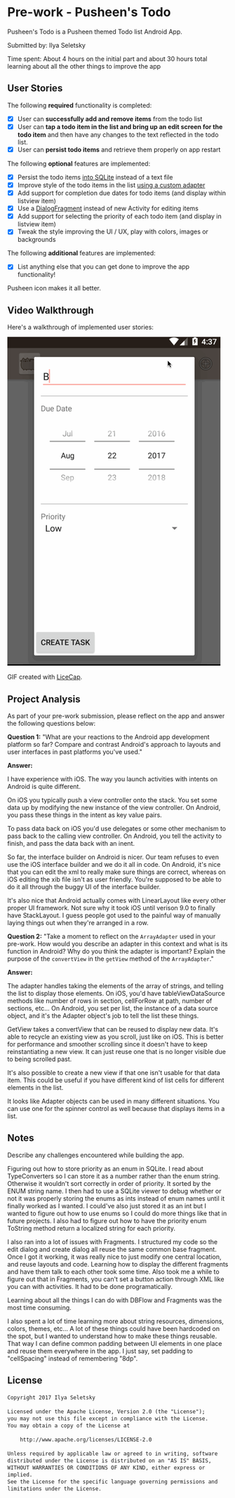 # Pre-work - Pusheen's Todo

Pusheen's Todo is a Pusheen themed Todo list Android App.

Submitted by: Ilya Seletsky

Time spent: About 4 hours on the initial part and about 30 hours total learning about all the other things to improve the app

## User Stories

The following **required** functionality is completed:

* [X] User can **successfully add and remove items** from the todo list
* [X] User can **tap a todo item in the list and bring up an edit screen for the todo item** and then have any changes to the text reflected in the todo list.
* [X] User can **persist todo items** and retrieve them properly on app restart

The following **optional** features are implemented:

* [X] Persist the todo items [into SQLite](http://guides.codepath.com/android/Persisting-Data-to-the-Device#sqlite) instead of a text file
* [X] Improve style of the todo items in the list [using a custom adapter](http://guides.codepath.com/android/Using-an-ArrayAdapter-with-ListView)
* [X] Add support for completion due dates for todo items (and display within listview item)
* [X] Use a [DialogFragment](http://guides.codepath.com/android/Using-DialogFragment) instead of new Activity for editing items
* [X] Add support for selecting the priority of each todo item (and display in listview item)
* [X] Tweak the style improving the UI / UX, play with colors, images or backgrounds

The following **additional** features are implemented:

* [X] List anything else that you can get done to improve the app functionality!

Pusheen icon makes it all better.

## Video Walkthrough

Here's a walkthrough of implemented user stories:

<img src='https://github.com/ill/CodePath_Android_SimpleTODO/blob/master/Recording.gif' title='Video Walkthrough' width='' alt='Video Walkthrough' />

GIF created with [LiceCap](http://www.cockos.com/licecap/).

## Project Analysis

As part of your pre-work submission, please reflect on the app and answer the following questions below:

**Question 1:** "What are your reactions to the Android app development platform so far? Compare and contrast Android's approach to layouts and user interfaces in past platforms you've used."

**Answer:**

I have experience with iOS.  The way you launch activities with intents on Android is quite different.

On iOS you typically push a view controller onto the stack.  You set some data up by modifying the new instance of the view controller.  On Android, you pass these things in the intent as key value pairs.

To pass data back on iOS you'd use delegates or some other mechanism to pass back to the calling view controller.  On Android, you tell the activity to finish, and pass the data back with an inent.

So far, the interface builder on Android is nicer.  Our team refuses to even use the iOS interface builder and we do it all in code.  On Android, it's nice that you can edit the xml to really make sure things are correct, whereas on iOS editing the xib file isn't as user friendly.  You're supposed to be able to do it all through the buggy UI of the interface builder.

It's also nice that Android actually comes with LinearLayout like every other proper UI framework.  Not sure why it took iOS until verison 9.0 to finally have StackLayout.  I guess people got used to the painful way of manually laying things out when they're arranged in a row.

**Question 2:** "Take a moment to reflect on the `ArrayAdapter` used in your pre-work. How would you describe an adapter in this context and what is its function in Android? Why do you think the adapter is important? Explain the purpose of the `convertView` in the `getView` method of the `ArrayAdapter`."

**Answer:**

The adapter handles taking the elements of the array of strings, and telling the list to display those elements.  On iOS, you'd have tableViewDataSource methods like number of rows in section, cellForRow at path, number of sections, etc...  On Android, you set per list, the instance of a data source object, and it's the Adapter object's job to tell the list these things.

GetView takes a convertView that can be reused to display new data.  It's able to recycle an existing view as you scroll, just like on iOS.  This is better for performance and smoother scrolling since it doesn't have to keep reinstantiating a new view.  It can just reuse one that is no longer visible due to being scrolled past.

It's also possible to create a new view if that one isn't usable for that data item.  This could be useful if you have different kind of list cells for different elements in the list.

It looks like Adapter objects can be used in many different situations.  You can use one for the spinner control as well because that displays items in a list.


## Notes

Describe any challenges encountered while building the app.

Figuring out how to store priority as an enum in SQLite.  I read about TypeConverters so I can store it as a number rather than the enum string.  Otherwise it wouldn't sort correctly in order of priority.  It sorted by the ENUM string name.  I then had to use a SQLite viewer to debug whether or not it was properly storing the enums as ints instead of enum names until it finally worked as I wanted.  I could've also just stored it as an int but I wanted to figure out how to use enums so I could do more things like that in future projects.  I also had to figure out how to have the priority enum ToString method return a localized string for each priority.

I also ran into a lot of issues with Fragments.  I structured my code so the edit dialog and create dialog all reuse the same common base fragment.  Once I got it working, it was really nice to just modify one central location, and reuse layouts and code.  Learning how to display the different fragments and have them talk to each other took some time.  Also took me a while to figure out that in Fragments, you can't set a button action through XML like you can with activities.  It had to be done programatically.

Learning about all the things I can do with DBFlow and Fragments was the most time consuming.

I also spent a lot of time learning more about string resources, dimensions, colors, themes, etc...  A lot of these things could have been hardcoded on the spot, but I wanted to understand how to make these things reusable.  That way I can define common padding between UI elements in one place and reuse them everywhere in the app.  I just say, set padding to "cellSpacing" instead of remembering "8dp".

## License

    Copyright 2017 Ilya Seletsky

    Licensed under the Apache License, Version 2.0 (the "License");
    you may not use this file except in compliance with the License.
    You may obtain a copy of the License at

        http://www.apache.org/licenses/LICENSE-2.0

    Unless required by applicable law or agreed to in writing, software
    distributed under the License is distributed on an "AS IS" BASIS,
    WITHOUT WARRANTIES OR CONDITIONS OF ANY KIND, either express or implied.
    See the License for the specific language governing permissions and
    limitations under the License.